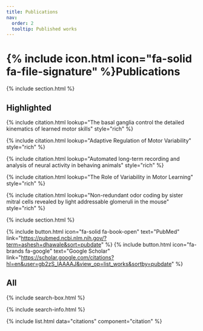 ```yaml
---
title: Publications
nav:
  order: 2
  tooltip: Published works
---
```


# {% include icon.html icon="fa-solid fa-file-signature" %}Publications

{% include section.html %}

## Highlighted

{% include citation.html lookup="The basal ganglia control the detailed kinematics of learned motor skills" style="rich" %}

{% include citation.html lookup="Adaptive Regulation of Motor Variability" style="rich" %}

{% include citation.html lookup="Automated long-term recording and analysis of neural activity in behaving animals" style="rich" %}

{% include citation.html lookup="The Role of Variability in Motor Learning" style="rich" %}

{% include citation.html lookup="Non-redundant odor coding by sister mitral cells revealed by light addressable glomeruli in the mouse" style="rich" %}

{% include section.html %}

{%
  include button.html
  icon="fa-solid fa-book-open"
  text="PubMed"
  link="https://pubmed.ncbi.nlm.nih.gov/?term=ashesh+dhawale&sort=pubdate"
%}
{%
  include button.html
  icon="fa-brands fa-google"
  text="Google Scholar"
  link="https://scholar.google.com/citations?hl=en&user=gb2zS_IAAAAJ&view_op=list_works&sortby=pubdate"
%}

## All

{% include search-box.html %}

{% include search-info.html %}

{% include list.html data="citations" component="citation" %}
